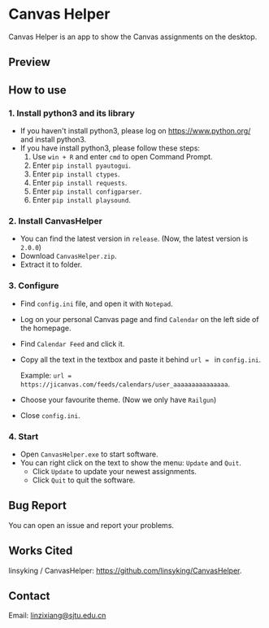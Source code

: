 # Canvas Helper
Canvas Helper is an app to show the Canvas assignments on the desktop.
## Preview
## How to use
### 1. Install python3 and its library
- If you haven't install python3, please log on https://www.python.org/ and install python3.
- If you have install python3, please follow these steps:
  1. Use `win + R` and enter `cmd` to open Command Prompt.
  2. Enter `pip install pyautogui`.
  3. Enter `pip install ctypes`.
  4. Enter `pip install requests`.
  5. Enter `pip install configparser`.
  6. Enter `pip install playsound`.
### 2. Install CanvasHelper
- You can find the latest version in `release`. (Now, the latest version is `2.0.0`)
- Download `CanvasHelper.zip`.
- Extract it to folder.
### 3. Configure
- Find `config.ini` file, and open it with `Notepad`.
- Log on your personal Canvas page and find `Calendar` on the left side of the homepage.
- Find `Calendar Feed` and click it.
- Copy all the text in the textbox and paste it behind `url = ` in `config.ini`.

  Example: `url = https://jicanvas.com/feeds/calendars/user_aaaaaaaaaaaaaaa`.
- Choose your favourite theme. (Now we only have `Railgun`)
- Close `config.ini`.
### 4. Start
- Open `CanvasHelper.exe` to start software.
- You can right click on the text to show the menu: `Update` and `Quit`.
  - Click `Update` to update your newest assignments.
  - Click `Quit` to quit the software.
## Bug Report
You can open an issue and report your problems.
## Works Cited
linsyking / CanvasHelper: https://github.com/linsyking/CanvasHelper.
## Contact
Email: linzixiang@sjtu.edu.cn